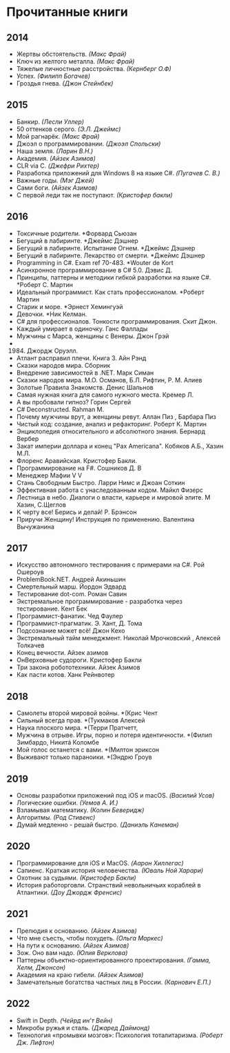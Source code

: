 # Прочитанные книги

## 2014
- Жертвы обстоятельств. *(Макс Фрай)*
- Ключ из желтого металла. *(Макс Фрай)*
- Тяжелые личностные расстройства. *(Кернберг О.Ф)*
- Успех. *(Филипп Богачев)*
- Гроздья гнева. *(Джон Стейнбек)*

## 2015
- Банкир. *(Лесли Уллер)*
- 50 оттенков серого. *(Э.Л. Джеймс)*
- Мой рагнарёк. *(Макс Фрай)*
- Джоэл о программировании. *(Джоэл Спольски)*
- Наша земля. *(Ларин В.Н.)*
- Академия. *(Айзек Азимов)*
- CLR via C. *(Джефри Рихтер)*
- Разработка приложений для Windows 8 на языке C#. *(Пугачев С. В.)*
- Важные годы. *(Мэг Джей)*
- Сами боги. *(Айзек Азимов)*
- С первой леди так не поступают. *(Кристофер бакли)*

## 2016
- Токсичные родители. *Форвард Сьюзан
- Бегущий в лабиринте. *Джеймс Дэшнер
- Бегущий в лабиринте. Испытание Огнем. *Джеймс Дэшнер
- Бегущий в лабиринте. Лекарство от смерти. *Джеймс Дэшнер
- Programming in C#. Exam ref 70-483. *Wouter de Kort
- Асинхронное программирование в C# 5.0. Дэвис Д.
- Принципы, паттерны и методики гибкой разработки на языке C#. *Роберт С. Мартин
- Идеальный программист. Как стать профессионалом. *Роберт Мартин
- Старик и море. *Эрнест Хемингуэй 
- Девочки. *Ник Келман.
- C# для профессионалов. Тонкости программирования. Скит Джон.
- Каждый умирает в одиночку. Ганс Фаллады
- Мужчины с Марса, женщины с Венеры. Джон Грэй
- 1984. Джордж Оруэлл. 
- Атлант расправил плечи. Книга 3. Айн Рэнд
- Сказки народов мира. Сборник
- Внедрение зависимостей в .NET. Марк Симан
- Сказки народов мира. М.О. Османов, Б.Л. Рифтин, Р. М. Алиев
- Золотые Правила Знакомств. Денис Шальнов 
- Самая нужная книга для самого нужного места. Кремер Л.
- А вы пробовали гипноз? Горин Сергей
- C# Deconstructed. Rahman M. 
- Почему мужчины врут, а женщины ревут. Аллан Пиз , Барбара Пиз 
- Чистый код: создание, анализ и рефакторинг. Роберт К. Мартин
- Энциклопедия относительного и абсолютного знания. Бернард Вербер
- Закат империи доллара и конец "Pax Americana". Кобяков А.Б., Хазин М.Л.
- Флоренс Аравийская. Кристофер Бакли.
- Программирование на F#. Сошников Д. В
- Менеджер Мафии V V
- Стань Свободным Быстро. Ларри Нимс и Джоан Соткин 
- Эффективная работа с унаследованным кодом. Майкл Физерс 
- Лестница в небо. Диалоги о власти, карьере и мировой элите. М Хазин, С.Щеглов
- К черту все! Берись и делай! Р. Брэнсон
- Приручи Женщину! Инструкция по применению. Валентина Вычужанина

## 2017
- Искусство автономного тестирования с примерами на C#. Рой Ошероув
- ProblemBook.NET. Андрей Акиньшин
- Смертельный марш. Йордон Эдвард
- Тестирование dot-com. Роман Савин
- Экстремальное программирование - разработка через тестирование. Кент Бек
- Программист-фанатик. Чед Фаулер
- Программист-прагматик. Э. Хант, Д. Тома 
- Подсознание может всё!  Джон Кехо 
- Экстремальный тайм менеджмент. Николай Мрочковский , Алексей Толкачев
- Конец вечности. Айзек азимов
- ОнВерховные судороги. Кристофер Бакли
- Три закона робототехники. Айзек Азимов
- Как пасти котов. Ханк Рейнвотер

## 2018
- Самолеты второй мировой войны. *(Крис Чент
- Сильный всегда прав. *(Тукмаков Алексей
- Наука плоского мира. *(Терри Пратчетт,
- Мужчина в отрыве. Игры, порно и потеря идентичности. *(Филип Зимбардо, Никитá Коломбе
- Мой голос останется с вами. *(Милтон эриксон
- Выживают только параноики. *(Эндрю Гроув

## 2019
- Основы разработки приложений под iOS и macOS. *(Василий Усов)*
- Логические ошибки. *(Уемов А. И.)*
- Взламывая математику. *(Колин Беверидж)*
- Алгоритмы. *(Род Стивенс)*
- Думай медленно - решай быстро. *(Даниэль Канеман)*

## 2020
- Программирование для iOS и MacOS. *(Аарон Хиллегас)*
- Сапиенс. Краткая история человечества. *(Юваль Ной Харари)*
- Охотник за судьями. *(Кристофер Бакли)*
- История работорговли. Странствий невольничьих кораблей в Атлантики. *(Доу Джордж Френсис)*

## 2021
- Прелюдия к основанию. *(Айзек Азимов)*
- Что мне съесть, чтобы похудеть. *(Ольга Маркес)*
- На пути к основанию. *(Айзек Азимов)*
- Зож. Оно вам надо. *(Юлия Верклова)*
- Паттерны объектно-ориентированного проектирования. *(Гамма, Хелм, Джонсон)*
- Академия на краю гибели. *(Айзек Азимов)*
- Замечательные богатства частных лиц в России. *(Карнович Е.П.)*

## 2022
- Swift in Depth. *(Чейрд ин’т Вейн)*
- Микробы ружья и сталь. *(Джаред Даймонд)*
- Технология «промывки мозгов»: Психология тоталитаризма. *(Роберт Дж. Лифтон)*
